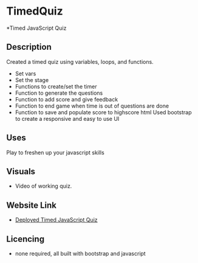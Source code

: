 # TimedQuiz
*Timed JavaScript Quiz

## Description
Created a timed quiz using variables, loops, and functions.
* Set vars 
* Set the stage
* Functions to create/set the timer
* Function to generate the questions
* Function to add score and give feedback
* Function to end game when time is out of questions are done
* Function to save and populate score to highscore html
Used bootstrap to create a responsive and easy to use UI

## Uses
Play to freshen up your javascript skills

## Visuals 
* Video of working quiz.

## Website Link
* [Deployed Timed JavaScript Quiz]()

## Licencing
* none required, all built with bootstrap and javascript
